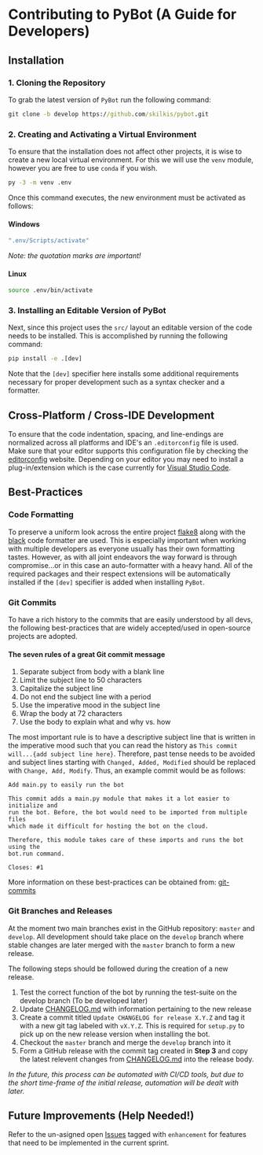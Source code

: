 # Contributing to PyBot (A Guide for Developers)

## Installation

### 1. Cloning the Repository

To grab the latest version of `PyBot` run the following command:

``` cmd
git clone -b develop https://github.com/skilkis/pybot.git
```

### 2. Creating and Activating a Virtual Environment

To ensure that the installation does not affect other projects, it is wise to
create a new local virtual environment. For this we will use the `venv` module,
however you are free to use `conda` if you wish.

``` cmd
py -3 -m venv .env
```

Once this command executes, the new environment must be activated as follows:

#### Windows

``` cmd
".env/Scripts/activate"
```

*Note: the quotation marks are important!*

#### Linux

``` bash
source .env/bin/activate
```

### 3. Installing an Editable Version of PyBot

Next, since this project uses the `src/` layout an editable version of the code
needs to be installed. This is accomplished by running the following command:

``` cmd
pip install -e .[dev]
```

Note that the `[dev]` specifier here installs some additional requirements
necessary for proper development such as a syntax checker and a formatter.

## Cross-Platform / Cross-IDE Development

To ensure that the code indentation, spacing, and line-endings are normalized
across all platforms and IDE's an `.editorconfig` file is used. Make sure that
your editor supports this configuration file by checking the [editorconfig]
website. Depending on your editor you may need to install a plug-in/extension
which is the case currently for [Visual Studio Code].

## Best-Practices

### Code Formatting

To preserve a uniform look across the entire project [flake8] along with the
[black] code formatter are used. This is especially important when working with
multiple developers as everyone usually has their own formatting tastes.
However, as with all joint endeavors the way forward is through compromise...or
in this case an auto-formatter with a heavy hand. All of the required packages
and their respect extensions will be automatically installed if the `[dev]`
specifier is added when installing `PyBot`.

### Git Commits

To have a rich history to the commits that are easily understood by all devs,
the following best-practices that are widely accepted/used in open-source
projects are adopted.

#### The seven rules of a great Git commit message

1. Separate subject from body with a blank line
2. Limit the subject line to 50 characters
3. Capitalize the subject line
4. Do not end the subject line with a period
5. Use the imperative mood in the subject line
6. Wrap the body at 72 characters
7. Use the body to explain what and why vs. how

The most important rule is to have a descriptive subject line that is written
in the imperative mood such that you can read the history as `This commit
will...{add subject line here}`. Therefore, past tense needs to be avoided and
subject lines starting with `Changed, Added, Modified` should be replaced with
`Change, Add, Modify`. Thus, an example commit would be as follows:

``` git
Add main.py to easily run the bot

This commit adds a main.py module that makes it a lot easier to initialize and
run the bot. Before, the bot would need to be imported from multiple files
which made it difficult for hosting the bot on the cloud.

Therefore, this module takes care of these imports and runs the bot using the
bot.run command.

Closes: #1
```

More information on these best-practices can be obtained from: [git-commits]

### Git Branches and Releases

At the moment two main branches exist in the GitHub repository: `master` and
`develop`. All development should take place on the `develop` branch where
stable changes are later merged with the `master` branch to form a new release.

The following steps should be followed during the creation of a new release.

1. Test the correct function of the bot by running the test-suite on the
   develop branch (To be developed later)
2. Update [CHANGELOG.md] with information pertaining to the new release
3. Create a commit titled `Update CHANGELOG for release X.Y.Z` and tag it with
   a new git tag labeled with `vX.Y.Z`. This is required for `setup.py` to pick
   up on the new release version when installing the bot.
4. Checkout the `master` branch and merge the `develop` branch into it
5. Form a GitHub release with the commit tag created in **Step 3** and copy
   the latest relevent changes from [CHANGELOG.md] into the release body.

*In the future, this process can be automated with CI/CD tools, but due to the
short time-frame of the initial release, automation will be dealt with later.*

## Future Improvements (Help Needed!)

Refer to the un-asigned open [Issues] tagged with `enhancement` for features
that need to be implemented in the current sprint.

<!-- Un-wrapped URL Links -->
[setup.cfg]: setup.cfg
[editorconfig]: https://editorconfig.org/
[Visual Studio Code]: https://code.visualstudio.com/
[git-commits]: https://chris.beams.io/posts/git-commit/
[flake8]: https://flake8.pycqa.org/en/latest/
[black]: https://black.readthedocs.io/en/stable/
[CHANGELOG.md]: CHANGELOG.md
[Issues]: https://github.com/skilkis/pybot/issues
